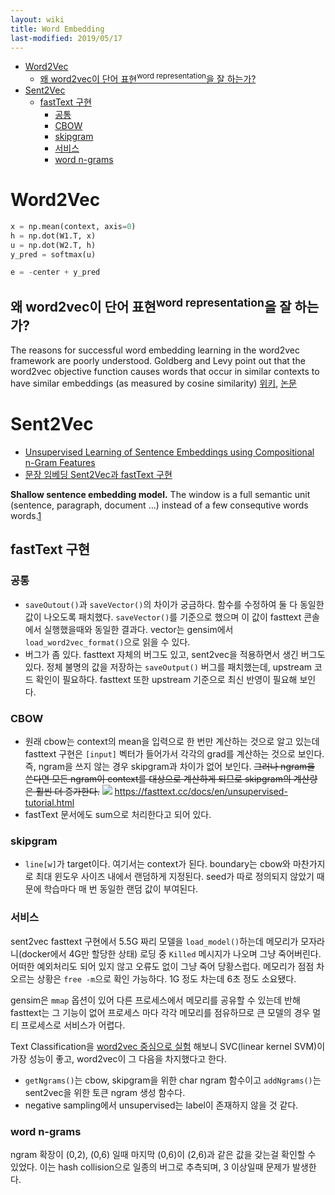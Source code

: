 ```yaml
---
layout: wiki 
title: Word Embedding
last-modified: 2019/05/17
---
```


<!-- TOC -->

- [Word2Vec](#word2vec)
    - [왜 word2vec이 단어 표현<sup>word representation</sup>을 잘 하는가?](#왜-word2vec이-단어-표현word-representation을-잘-하는가)
- [Sent2Vec](#sent2vec)
    - [fastText 구현](#fasttext-구현)
        - [공통](#공통)
        - [CBOW](#cbow)
        - [skipgram](#skipgram)
        - [서비스](#서비스)
        - [word n-grams](#word-n-grams)

<!-- /TOC -->

# Word2Vec
```python
x = np.mean(context, axis=0)
h = np.dot(W1.T, x)
u = np.dot(W2.T, h)
y_pred = softmax(u)

e = -center + y_pred
```

## 왜 word2vec이 단어 표현<sup>word representation</sup>을 잘 하는가?
The reasons for successful word embedding learning in the word2vec framework are poorly understood. Goldberg and Levy point out that the word2vec objective function causes words that occur in similar contexts to have similar embeddings (as measured by cosine similarity) [위키](https://en.wikipedia.org/wiki/Word2vec#Analysis), [논문](https://arxiv.org/abs/1402.3722)

# Sent2Vec
- [Unsupervised Learning of Sentence Embeddings using Compositional n-Gram Features](https://arxiv.org/abs/1703.02507)  
- [문장 임베딩 Sent2Vec과 fastText 구현](http://docs.likejazz.com/sent2vec/)

**Shallow sentence embedding model.** The window is a full semantic unit (sentence, paragraph, document ...) instead of a few consequtive words words.[1]

[1]: http://ad-publications.informatik.uni-freiburg.de/theses/Bachelor_Jon_Ezeiza_2017_presentation.pdf

## fastText 구현
### 공통
- `saveOutout()`과 `saveVector()`의 차이가 궁금하다. 함수를 수정하여 둘 다 동일한 값이 나오도록 패치했다. `saveVector()`를 기준으로 했으며 이 값이 fasttext 콘솔에서 실행했을때와 동일한 결과다. vector는 gensim에서 `load_word2vec_format()`으로 읽을 수 있다.
- 버그가 좀 있다. fasttext 자체의 버그도 있고, sent2vec을 적용하면서 생긴 버그도 있다. 정체 불명의 값을 저장하는 `saveOutput()` 버그를 패치했는데, upstream 코드 확인이 필요하다. fasttext 또한 upstream 기준으로 최신 반영이 필요해 보인다.

### CBOW
- 원래 cbow는 context의 mean을 입력으로 한 번만 계산하는 것으로 알고 있는데 fasttext 구현은 `[input]` 벡터가 들어가서 각각의 grad를 계산하는 것으로 보인다. 즉, ngram을 쓰지 않는 경우 skipgram과 차이가 없어 보인다. ~~그러나 ngram을 쓴다면 모든 ngram이 context를 대상으로 계산하게 되므로 skipgram의 계산량은 훨씬 더 증가한다.~~
![](https://fasttext.cc/img/cbo_vs_skipgram.png)
<https://fasttext.cc/docs/en/unsupervised-tutorial.html>
- fastText 문서에도 sum으로 처리한다고 되어 있다.

### skipgram
- `line[w]`가 target이다. 여기서는 context가 된다. boundary는 cbow와 마찬가지로 최대 윈도우 사이즈 내에서 랜덤하게 지정된다. seed가 따로 정의되지 않았기 때문에 학습마다 매 번 동일한 랜덤 값이 부여된다.

### 서비스
sent2vec fasttext 구현에서 5.5G 짜리 모델을 `load_model()`하는데 메모리가 모자라니(docker에서 4G만 할당한 상태) 로딩 중 `Killed` 메시지가 나오며 그냥 죽어버린다. 어떠한 예외처리도 되어 있지 않고 오류도 없이 그냥 죽어 당황스럽다. 메모리가 점점 차오르는 상황은 `free -m`으로 확인 가능하다. 1G 정도 차는데 6초 정도 소요됐다.

gensim은 `mmap` 옵션이 있어 다른 프로세스에서 메모리를 공유할 수 있는데 반해 fasttext는 그 기능이 없어 프로세스 마다 각각 메모리를 점유하므로 큰 모델의 경우 멀티 프로세스로 서비스가 어렵다.

Text Classification을 [word2vec 중심으로 실험](http://nadbordrozd.github.io/blog/2016/05/20/text-classification-with-word2vec/) 해보니 SVC(linear kernel SVM)이 가장 성능이 좋고, word2vec이 그 다음을 차지했다고 한다.

- `getNgrams()`는 cbow, skipgram을 위한 char ngram 함수이고 `addNgrams()`는 sent2vec을 위한 토큰 ngram 생성 함수다.
- negative sampling에서 unsupervised는 label이 존재하지 않을 것 같다.

### word n-grams
ngram 확장이 (0,2), (0,6) 일때 마지막 (0,6)이 (2,6)과 같은 값을 갖는걸 확인할 수 있었다. 이는 hash collision으로 일종의 버그로 추측되며, 3 이상일때 문제가 발생한다.
